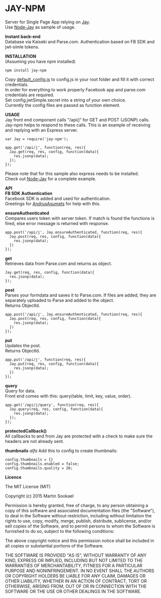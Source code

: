 JAY-NPM
===================

Server for Single Page App relying on [Jay](https://github.com/jayJs/jay).  
Use [Node-Jay](https://github.com/jayJs/node-jay) as sample of usage.  

**Instant back-end**  
Database via Kaiseki and Parse.com.
Authentication based on FB SDK and jwt-simle tokens.  

**INSTALLATION**  
(Assuming you have npm installed)  
```
npm install jay-npm  
```
Copy [default_config.js](https://github.com/jayJs/node-jay/blob/master/default_config.js) to config.js in your root folder and fill it with correct credentials.  
In order for everything to work properly Facebook app and parse.com credentials are required.  
Set config.jwtSimple.secret into a string of your own choice.  
Currently the config files are passed as function element.  

**USAGE**  
Jay front end component calls "/api/j" for GET and POST (JSONP) calls.  
Jay-npm helps to respond to these calls. This is an example of receiving and replying with an Express server.

```
var Jay = require('jay-npm');

app.get('/api/j', function(req, res){
  Jay.get(req, res, config, function(data){
    res.jsonp(data);
  });
});
```  
Please note that for this sample also express needs to be installed.  
Check out [Node-Jay](https://github.com/jayJs/node-jay/blob/master/app.js) for a complete example.  

**API**  
**FB SDK Authentication**  
Facebook SDK is added and used for authentication.  
Greetings for [AndrusAsumets](https://github.com/AndrusAsumets) for help with this.

**ensureAuthenticated**  
Compares users token with server token. If match is found the functions is fired, else error message is returned with response.  
```
app.post('/api/j', Jay.ensureAuthenticated, function(req, res){
  Jay.post(req, res, config, function(data){
    res.jsonp(data);
  })
});
```
**get**  
Retrieves data from Parse.com and returns as object.  
```
Jay.get(req, res, config, function(data){
  res.jsonp(data);
});
```
**post**  
Parses your formdata and saves it to Parse.com.
If files are added, they are separately uploaded to Parse and added to the object.  
Returns ObjectId.  
```
app.post('/api/j', Jay.ensureAuthenticated, function(req, res){
  Jay.post(req, res, config, function(data){
    res.jsonp(data);
  })
});
```
**put**  
Updates the post.  
Returns ObjectId.  
```
app.put('/api/j', function(req, res){
  Jay.put(req, res, config, function(data){
    res.jsonp(data);
  })
});
```

**query**  
Query for data.  
Front end comes with this: query(table, limit, key, value, order).  
```
app.get('/api/j/query', function(req, res){
  Jay.query(req, res, config, function(data){
    res.jsonp(data);
  });
});
```
  
**protectedCallback()**  
All callbacks to and from Jay are protected with a check to make sure the headers are not already sent.  

**thumbnails**
*alfa*
Add this to config to create thumbnails:
```
config.thumbnails = {}
config.thumbnails.enabled = false;
config.thumbnails.quality = 20;
```


**Licence**  

The MIT License (MIT)  

Copyright (c) 2015 Martin Sookael  

Permission is hereby granted, free of charge, to any person obtaining a copy of this software and associated documentation files (the "Software"), to deal in the Software without restriction, including without limitation the rights to use, copy, modify, merge, publish, distribute, sublicense, and/or sell copies of the Software, and to permit persons to whom the Software is furnished to do so, subject to the following conditions:  

The above copyright notice and this permission notice shall be included in all copies or substantial portions of the Software.  

THE SOFTWARE IS PROVIDED "AS IS", WITHOUT WARRANTY OF ANY KIND, EXPRESS OR IMPLIED, INCLUDING BUT NOT LIMITED TO THE WARRANTIES OF MERCHANTABILITY, FITNESS FOR A PARTICULAR PURPOSE AND NONINFRINGEMENT. IN NO EVENT SHALL THE AUTHORS OR COPYRIGHT HOLDERS BE LIABLE FOR ANY CLAIM, DAMAGES OR OTHER LIABILITY, WHETHER IN AN ACTION OF CONTRACT, TORT OR OTHERWISE, ARISING FROM, OUT OF OR IN CONNECTION WITH THE SOFTWARE OR THE USE OR OTHER DEALINGS IN THE SOFTWARE.  
